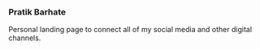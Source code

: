 ### Pratik Barhate

Personal landing page to connect all of my social media and other digital channels.
